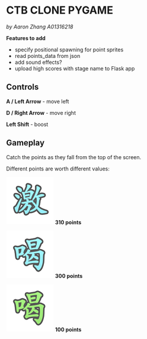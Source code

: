 # CTB CLONE PYGAME

*by Aaron Zhang A01316218*

**Features to add**
  - specify positional spawning for point sprites
  - read points_data from json
  - add sound effects?
  - upload high scores with stage name to Flask app

## Controls

**A / Left Arrow** - move left

**D / Right Arrow** - move right

**Left Shift** - boost

## Gameplay

Catch the points as they fall from the top of the screen.

Different points are worth different values:

![310](sprites/point_boost.png)
**310 points**

![300](sprites/point_300.png)
**300 points**

![100](sprites/point_100.png)
**100 points**


